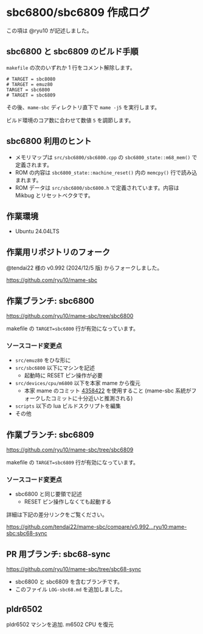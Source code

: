 # sbc6800/sbc6809 作成ログ

この項は @ryu10 が記述しました。

## sbc6800 と sbc6809 のビルド手順

`makefile` の次のいずれか 1 行をコメント解除します。

```
# TARGET = sbc8080
# TARGET = emuz80
TARGET = sbc6800
# TARGET = sbc6809
```

その後、`mame-sbc` ディレクトリ直下で `mame -j5` を実行します。

ビルド環境のコア数に合わせて数値 `5` を調節します。

## sbc6800 利用のヒント

* メモリマップは `src/sbc6800/sbc6800.cpp` の `sbc6800_state::m68_mem()` で定義されます。
* ROM の内容は `sbc6800_state::machine_reset()` 内の `memcpy()` 行で読み込まれます。
* ROM データは `src/sbc6800/sbc6800.h` で定義されています。内容は Mikbug とリセットベクタです。

## 作業環境

* Ubuntu 24.04LTS 

## 作業用リポジトリのフォーク

@tendai22 様の v0.992 (2024/12/5 版) からフォークしました。

https://github.com/ryu10/mame-sbc

## 作業ブランチ: sbc6800

https://github.com/ryu10/mame-sbc/tree/sbc6800

makefile の `TARGET=sbc6800` 行が有効になっています。

### ソースコード変更点

* `src/emuz80` をひな形に
* `src/sbc6800` 以下にマシンを記述
    * 起動時に RESET ピン操作が必要
* `src/devices/cpu/m6800` 以下を本家 mame から復元
    * 本家 mame のコミット [4358422](https://github.com/mamedev/mame/tree/4358422) を使用すること (mame-sbc 系統がフォークしたコミットに十分近いと推測される)
* `scripts` 以下の lua ビルドスクリプトを編集
* その他

## 作業ブランチ: sbc6809

https://github.com/ryu10/mame-sbc/tree/sbc6809

makefile の `TARGET=sbc6809` 行が有効になっています。

### ソースコード変更点

* sbc6800 と同じ要領で記述
    * RESET ピン操作しなくても起動する

詳細は下記の差分リンクをご覧ください。

https://github.com/tendai22/mame-sbc/compare/v0.992...ryu10:mame-sbc:sbc68-sync

## PR 用ブランチ: sbc68-sync

https://github.com/ryu10/mame-sbc/tree/sbc68-sync

* sbc6800 と sbc6809 を含むブランチです。
* このファイル `LOG-sbc68.md` を追加しました。

## pldr6502

pldr6502 マシンを追加. m6502 CPU を復元

